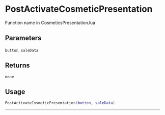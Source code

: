 # PostActivateCosmeticPresentation
Function name in CosmeticsPresentation.lua
## Parameters
`button`, `saleData`
## Returns
`none`
## Usage
```lua
PostActivateCosmeticPresentation(button, saleData)
```
---
